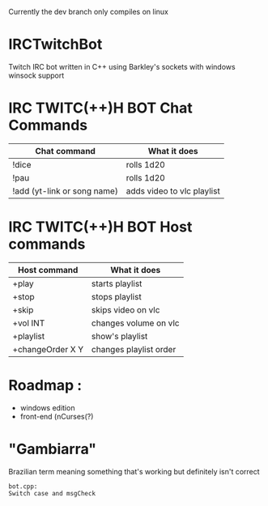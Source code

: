 Currently the dev branch only compiles on linux
# IRCTwitchBot
Twitch IRC bot written in C++ using Barkley's sockets with windows winsock support
# IRC TWITC(++)H BOT Chat Commands

| Chat command | What it does |
| ------ | ------ |
| !dice | rolls 1d20 |
| !pau | rolls 1d20 |
| !add (yt-link or song name) | adds video to vlc playlist |

# IRC TWITC(++)H BOT Host commands

| Host command | What it does |
| ------ | ------ |
| +play | starts playlist |
| +stop | stops playlist |
| +skip | skips video on vlc |
| +vol INT | changes volume on vlc |
| +playlist | show's playlist |
| +changeOrder X Y | changes playlist order|


# Roadmap :
  
  - windows edition
  - front-end (nCurses(?)
# "Gambiarra"
Brazilian term meaning something that's working but definitely isn't correct

    bot.cpp:
    Switch case and msgCheck
